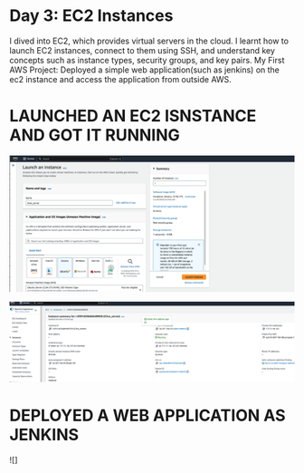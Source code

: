 
# Day 3: EC2 Instances
I dived into EC2, which provides virtual servers in the cloud. I learnt how to launch EC2 instances, connect to them using SSH, and understand key concepts such as instance types, security groups, and key pairs.
My First AWS Project: Deployed a simple web application(such as jenkins) on the ec2 instance and access the application from outside AWS.

# LAUNCHED AN EC2 ISNSTANCE AND GOT IT RUNNING
![](https://github.com/urstrulybutch/MY-AWS-CLOUD-PROJECTS/blob/Day-3/CREATED%20EC2%20INSTANCE%20.png)

![](https://github.com/urstrulybutch/MY-AWS-CLOUD-PROJECTS/blob/main/EC2%20INSTANCE%20RUNNING.png)

# DEPLOYED A WEB APPLICATION AS JENKINS

![]
